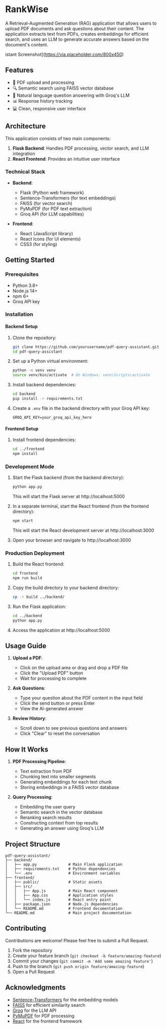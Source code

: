 # RankWise

A Retrieval-Augmented Generation (RAG) application that allows users to upload PDF documents and ask questions about their content. The application extracts text from PDFs, creates embeddings for efficient search, and uses an LLM to generate accurate answers based on the document's content.

istant Screenshot](https://via.placeholder.com/800x450)

## Features

- 📄 PDF upload and processing
- 🔍 Semantic search using FAISS vector database
- 🤖 Natural language question answering with Groq's LLM
- 📊 Response history tracking
- 💻 Clean, responsive user interface

## Architecture

This application consists of two main components:

1. **Flask Backend**: Handles PDF processing, vector search, and LLM integration
2. **React Frontend**: Provides an intuitive user interface

### Technical Stack

- **Backend**:
  - Flask (Python web framework)
  - Sentence-Transformers (for text embeddings)
  - FAISS (for vector search)
  - PyMuPDF (for PDF text extraction)
  - Groq API (for LLM capabilities)

- **Frontend**:
  - React (JavaScript library)
  - React Icons (for UI elements)
  - CSS3 (for styling)

## Getting Started

### Prerequisites

- Python 3.8+
- Node.js 14+
- npm 6+
- Groq API key

### Installation

#### Backend Setup

1. Clone the repository:
   ```bash
   git clone https://github.com/yourusername/pdf-query-assistant.git
   cd pdf-query-assistant
   ```

2. Set up a Python virtual environment:
   ```bash
   python -m venv venv
   source venv/bin/activate  # On Windows: venv\Scripts\activate
   ```

3. Install backend dependencies:
   ```bash
   cd backend
   pip install -r requirements.txt
   ```

4. Create a `.env` file in the backend directory with your Groq API key:
   ```
   GROQ_API_KEY=your_groq_api_key_here
   ```

#### Frontend Setup

1. Install frontend dependencies:
   ```bash
   cd ../frontend
   npm install
   ```

### Development Mode

1. Start the Flask backend (from the backend directory):
   ```bash
   python app.py
   ```
   This will start the Flask server at http://localhost:5000

2. In a separate terminal, start the React frontend (from the frontend directory):
   ```bash
   npm start
   ```
   This will start the React development server at http://localhost:3000

3. Open your browser and navigate to http://localhost:3000

### Production Deployment

1. Build the React frontend:
   ```bash
   cd frontend
   npm run build
   ```

2. Copy the build directory to your backend directory:
   ```bash
   cp -r build ../backend/
   ```

3. Run the Flask application:
   ```bash
   cd ../backend
   python app.py
   ```

4. Access the application at http://localhost:5000

## Usage Guide

1. **Upload a PDF**:
   - Click on the upload area or drag and drop a PDF file
   - Click the "Upload PDF" button
   - Wait for processing to complete

2. **Ask Questions**:
   - Type your question about the PDF content in the input field
   - Click the send button or press Enter
   - View the AI-generated answer

3. **Review History**:
   - Scroll down to see previous questions and answers
   - Click "Clear" to reset the conversation

## How It Works

1. **PDF Processing Pipeline**:
   - Text extraction from PDF
   - Chunking text into smaller segments
   - Generating embeddings for each text chunk
   - Storing embeddings in a FAISS vector database

2. **Query Processing**:
   - Embedding the user query
   - Semantic search in the vector database
   - Reranking search results
   - Constructing context from top results
   - Generating an answer using Groq's LLM

## Project Structure

```
pdf-query-assistant/
├── backend/
│   ├── app.py              # Main Flask application
│   ├── requirements.txt    # Python dependencies
│   └── .env                # Environment variables
├── frontend/
│   ├── public/             # Static assets
│   ├── src/
│   │   ├── App.js          # Main React component
│   │   ├── App.css         # Application styles
│   │   └── index.js        # React entry point
│   ├── package.json        # Node.js dependencies
│   └── README.md           # Frontend documentation
└── README.md               # Main project documentation
```

## Contributing

Contributions are welcome! Please feel free to submit a Pull Request.

1. Fork the repository
2. Create your feature branch (`git checkout -b feature/amazing-feature`)
3. Commit your changes (`git commit -m 'Add some amazing feature'`)
4. Push to the branch (`git push origin feature/amazing-feature`)
5. Open a Pull Request

## Acknowledgments

- [Sentence-Transformers](https://www.sbert.net/) for the embedding models
- [FAISS](https://github.com/facebookresearch/faiss) for efficient similarity search
- [Groq](https://groq.com/) for the LLM API
- [PyMuPDF](https://github.com/pymupdf/PyMuPDF) for PDF processing
- [React](https://reactjs.org/) for the frontend framework
